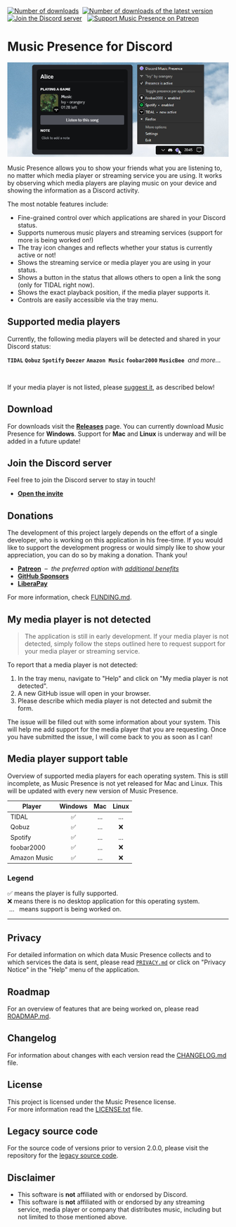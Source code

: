 [![Number of downloads](https://img.shields.io/github/downloads/jonasberge/discord-music-presence/total?style=flat&label=downloads&labelColor=444)](https://github.com/jonasberge/discord-music-presence/releases)
&nbsp;[![Number of downloads of the latest version](https://img.shields.io/github/downloads/jonasberge/discord-music-presence/latest/total?style=flat&label=downloads%20%40latest&labelColor=444)](https://github.com/jonasberge/discord-music-presence/releases)
&nbsp;
[![Join the Discord server](https://img.shields.io/discord/1224509771068211292?logo=discord&logoColor=eee&label=Discord&labelColor=464ce5&color=fff)](https://discord-invite.musicpresence.app)
&nbsp;
[![Support Music Presence on Patreon](https://img.shields.io/endpoint.svg?url=https%3A%2F%2Fshieldsio-patreon.vercel.app%2Fapi%3Fusername%3Dmusicpresence%26type%3Dpatrons&style=social)](https://patreon.com/musicpresence)

# Music Presence for Discord

![Screenshot of the application in the tray menu and the Discord status](
  ./assets/banner.png)

Music Presence allows you to show your friends what you are listening to,
no matter which media player or streaming service you are using.
It works by observing which media players are playing music on your device
and showing the information as a Discord activity.

The most notable features include:

- Fine-grained control over which applications are shared
  in your Discord status.
- Supports numerous music players and streaming services
  (support for more is being worked on!)
- The tray icon changes and reflects whether your status is currently active or not!
- Shows the streaming service or media player you are using in your status.
- Shows a button in the status that allows others to open a link the song
  (only for TIDAL right now).
- Shows the exact playback position, if the media player supports it.
- Controls are easily accessible via the tray menu.

## Supported media players

Currently, the following media players will be detected
and shared in your Discord status:

**`TIDAL`**
**`Qobuz`**
**`Spotify`**
**`Deezer`**
**`Amazon Music`**
**`foobar2000`**
**`MusicBee`**
&nbsp;*and more...*

<span><a href="https://tidal.com"><img title="TIDAL" alt="" height="48" src="https://live.musicpresence.app/v1/tidal.ico"></a></span>&nbsp;
<span><a href="https://www.qobuz.com"><img title="Qobuz" alt="" height="48" src="https://live.musicpresence.app/v1/qobuz.ico"></a></span>&nbsp;
<span><a href="https://spotify.com"><img title="Spotify" alt="" height="48" src="https://live.musicpresence.app/v1/spotify.ico"></a></span>&nbsp;
<span><a href="https://www.deezer.com"><img title="Deezer" alt="" height="48" src="https://live.musicpresence.app/v1/deezer.ico"></a></span>&nbsp;
<span><a href="https://www.amazon.de/dp/B00CTTEKJW"><img title="Amazon Music" alt="" height="48" src="https://live.musicpresence.app/v1/amazon-music.ico"></a></span>&nbsp;
<span><a href="https://www.foobar2000.org"><img title="foobar2000" alt="" height="48" src="https://live.musicpresence.app/v1/foobar2000.ico"></a></span>&nbsp;
<span><a href="https://www.getmusicbee.com"><img title="MusicBee" alt="" height="48" src="https://live.musicpresence.app/v1/musicbee.ico"></a></span>&nbsp;

If your media player is not listed, please
[suggest it](#my-media-player-is-not-detected),
as described below!

## Download

For downloads visit the
**[Releases](https://github.com/jonasberge/discord-music-presence/releases)**
page.
You can currently download Music Presence for **Windows**.
Support for **Mac** and **Linux** is underway
and will be added in a future update!

## Join the Discord server

Feel free to join the Discord server to stay in touch!

- **[Open the invite](https://discord-invite.musicpresence.app)**

## Donations

The development of this project largely depends
on the effort of a single developer,
who is working on this application in his free-time.
If you would like to support the development progress
or would simply like to show your appreciation,
you can do so by making a donation.
Thank you!

- **[Patreon](https://patreon.com/musicpresence)**
  &nbsp;&ndash;&nbsp; *the preferred option with
  [additional benefits](./FUNDING.md)*
- **[GitHub Sponsors](https://github.com/sponsors/jonasberge)**
- **[LiberaPay](https://liberapay.com/jonasvandenberg)**

For more information, check [FUNDING.md](./FUNDING.md).

## My media player is not detected

> The application is still in early development.
> If your media player is not detected, simply follow the steps outlined here
> to request support for your media player or streaming service.

To report that a media player is not detected:

1. In the tray menu, navigate to "Help"
   and click on "My media player is not detected".
2. A new GitHub issue will open in your browser.
3. Please describe which media player is not detected and submit the form.

The issue will be filled out with some information about your system.
This will help me add support for the media player that you are requesting.
Once you have submitted the issue, I will come back to you as soon as I can!

## Media player support table

Overview of supported media players for each operating system.
This is still incomplete,
as Music Presence is not yet released for Mac and Linux.
This will be updated with every new version of Music Presence.

| Player | Windows | Mac | Linux |
|-|:-:|:-:|:-:|
| TIDAL | :white_check_mark: | ... | ... |
| Qobuz | :white_check_mark: | ... | :x: |
| Spotify | :white_check_mark: | ... | ... |
| foobar2000 | :white_check_mark: | ... | :x: |
| Amazon Music | :white_check_mark: | ... | :x: |

### Legend

:white_check_mark: means the player is fully supported.  
:x: means there is no desktop application for this operating system.  
&nbsp;...&ensp; means support is being worked on.

---

## Privacy

For detailed information on which data Music Presence collects
and to which services the data is sent,
please read [`PRIVACY.md`](./PRIVACY.md)
or click on "Privacy Notice" in the "Help" menu of the application.

## Roadmap

For an overview of features that are being worked on,
please read [ROADMAP.md](./ROADMAP.md).

## Changelog

For information about changes with each version
read the [CHANGELOG.md](./CHANGELOG.md) file.

## License

This project is licensed under the Music Presence license.  
For more information read the [LICENSE.txt](./LICENSE.txt) file.

## Legacy source code

For the source code of versions prior to version 2.0.0,
please visit the repository for the
[legacy source code](https://github.com/jonasberge/tidal-discord-presence).

## Disclaimer

- This software is **not** affiliated with or endorsed by Discord.  
- This software is **not** affiliated with or endorsed by
  any streaming service, media player or company that distributes music,
  including but not limited to those mentioned above.
